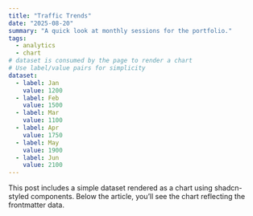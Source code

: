 ```yaml
---
title: "Traffic Trends"
date: "2025-08-20"
summary: "A quick look at monthly sessions for the portfolio."
tags:
  - analytics
  - chart
# dataset is consumed by the page to render a chart
# Use label/value pairs for simplicity
dataset:
  - label: Jan
    value: 1200
  - label: Feb
    value: 1500
  - label: Mar
    value: 1100
  - label: Apr
    value: 1750
  - label: May
    value: 1900
  - label: Jun
    value: 2100
---
```


This post includes a simple dataset rendered as a chart using shadcn-styled components. Below the article, you’ll see the chart reflecting the frontmatter data.

